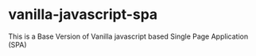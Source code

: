 # vanilla-javascript-spa
This is a Base Version of Vanilla javascript based Single Page Application (SPA)

